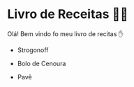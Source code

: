 # Livro de Receitas :man_cook:

Olá! Bem vindo fo meu livro de recitas :hand:

- Strogonoff
- Bolo de Cenoura

- Pavê

  

